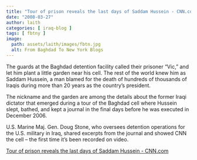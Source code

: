 ```yaml
---
title: "Tour of prison reveals the last days of Saddam Hussein - CNN.com"
date: "2008-03-27"
author: laith
categories: [ iraq-blog ]
tags: [ fbtny ]
image:
  path: assets/laith/images/fbtn.jpg
  alt: From Baghdad To New York Blogs
---
```


The guards at the Baghdad detention facility called their prisoner “Vic,” and let him plant a little garden near his cell. The rest of the world knew him as Saddam Hussein, a man blamed for the death of hundreds of thousands of Iraqis during more than 20 years as the country’s president.

The nickname and the garden are among the details about the former Iraqi dictator that emerged during a tour of the Baghdad cell where Hussein slept, bathed, and kept a journal in the final days before he was executed in December 2006.

U.S. Marine Maj. Gen. Doug Stone, who oversees detention operations for the U.S. military in Iraq, shared excerpts from the journal and showed CNN the cell – the first time it’s been recorded on video.

  
[Tour of prison reveals the last days of Saddam Hussein - CNN.com](https://www.cnn.com/2008/WORLD/meast/03/27/hussein.journal/index.html#cnnSTCText)
